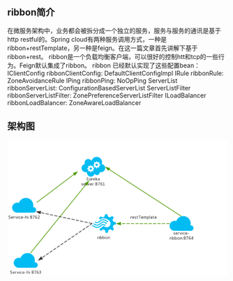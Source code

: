 ## ribbon简介
在微服务架构中，业务都会被拆分成一个独立的服务，服务与服务的通讯是基于http restful的。Spring cloud有两种服务调用方式，一种是ribbon+restTemplate，另一种是feign。在这一篇文章首先讲解下基于ribbon+rest。
ribbon是一个负载均衡客户端，可以很好的控制htt和tcp的一些行为。Feign默认集成了ribbon。
ribbon 已经默认实现了这些配置bean：
IClientConfig ribbonClientConfig: DefaultClientConfigImpl
IRule ribbonRule: ZoneAvoidanceRule
IPing ribbonPing: NoOpPing
ServerList ribbonServerList: ConfigurationBasedServerList
ServerListFilter ribbonServerListFilter: ZonePreferenceServerListFilter
ILoadBalancer ribbonLoadBalancer: ZoneAwareLoadBalancer

## 架构图
![img](doc/image/1564705002.jpg)


